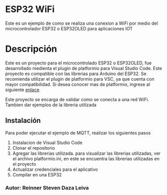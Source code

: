 # ESP32 WiFi

Este es un ejemplo de como se realiza una conexion a WiFi por medio del microcontrolador ESP32 o ESP32OLED para aplicaciones IOT

# Descripción
Este es un proyecto para el microcontrolado ESP32 o ESP32OLED, fue desarrollado medienta el plugin de platformio para Visual Studio Code.
Este proyecto es compatible con las librerias para Arduino del ESP32. Se recomienda utilizar el plugin de platformio para VSC, ya que cuenta con mayor compatibilidad.
Si desea conocer mas de platformio, ingrese al siguiente [enlace](https://platformio.org).

Este proyecto se encarga de validar como se conecta a una red WiFi. Tambien dar ejemplos de la libreria utilizada

## Instalación

Para poder ejecutar el ejemplo de MQTT, realizar los siguientes pasos
1. Instalacion de Visual Studio Code
2. Clonar el repositorio
3. Agregar las librerias utilizada. para visualizar las librerias utilizadas, ver el archivo platformio.ini, en este se encuentra las librerias utilizadas en el proyecto
4. Actualizar credenciales para el aplicativo
5. Compilar en una ESP32

### Autor: Reinner Steven Daza Leiva